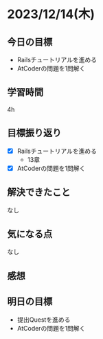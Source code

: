 # 2023/12/14(木)

## 今日の目標
* Railsチュートリアルを進める
* AtCoderの問題を1問解く

## 学習時間
4h

## 目標振り返り
* [x] Railsチュートリアルを進める
  * 13章
* [x] AtCoderの問題を1問解く

## 解決できたこと
なし

## 気になる点
なし

## 感想

## 明日の目標
* 提出Questを進める
* AtCoderの問題を1問解く